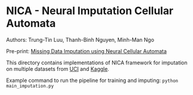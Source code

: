 # NICA - Neural Imputation Cellular Automata

Authors: Trung-Tin Luu, Thanh-Binh Nguyen, Minh-Man Ngo

Pre-print: [Missing Data Imputation using Neural Cellular Automata](https://arxiv.org/abs/2509.00651)

This directory contains implementations of NICA framework for imputation on multiple datasets from [UCI](https://archive.ics.uci.edu/) and [Kaggle](https://www.kaggle.com/).

Example command to run the pipeline for training and imputing: `python main_imputation.py`


